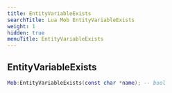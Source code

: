 ```yaml
---
title: EntityVariableExists
searchTitle: Lua Mob EntityVariableExists
weight: 1
hidden: true
menuTitle: EntityVariableExists
---
```

## EntityVariableExists
```lua
Mob:EntityVariableExists(const char *name); -- bool
```